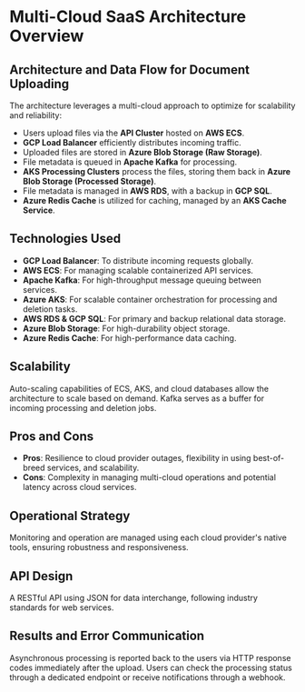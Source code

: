 # Multi-Cloud SaaS Architecture Overview

## Architecture and Data Flow for Document Uploading

The architecture leverages a multi-cloud approach to optimize for scalability and reliability:

- Users upload files via the **API Cluster** hosted on **AWS ECS**.
- **GCP Load Balancer** efficiently distributes incoming traffic.
- Uploaded files are stored in **Azure Blob Storage (Raw Storage)**.
- File metadata is queued in **Apache Kafka** for processing.
- **AKS Processing Clusters** process the files, storing them back in **Azure Blob Storage (Processed Storage)**.
- File metadata is managed in **AWS RDS**, with a backup in **GCP SQL**.
- **Azure Redis Cache** is utilized for caching, managed by an **AKS Cache Service**.

## Technologies Used

- **GCP Load Balancer**: To distribute incoming requests globally.
- **AWS ECS**: For managing scalable containerized API services.
- **Apache Kafka**: For high-throughput message queuing between services.
- **Azure AKS**: For scalable container orchestration for processing and deletion tasks.
- **AWS RDS & GCP SQL**: For primary and backup relational data storage.
- **Azure Blob Storage**: For high-durability object storage.
- **Azure Redis Cache**: For high-performance data caching.

## Scalability

Auto-scaling capabilities of ECS, AKS, and cloud databases allow the architecture to scale based on demand. Kafka serves as a buffer for incoming processing and deletion jobs.

## Pros and Cons

- **Pros**: Resilience to cloud provider outages, flexibility in using best-of-breed services, and scalability.
- **Cons**: Complexity in managing multi-cloud operations and potential latency across cloud services.

## Operational Strategy

Monitoring and operation are managed using each cloud provider's native tools, ensuring robustness and responsiveness.

## API Design

A RESTful API using JSON for data interchange, following industry standards for web services.

## Results and Error Communication

Asynchronous processing is reported back to the users via HTTP response codes immediately after the upload. Users can check the processing status through a dedicated endpoint or receive notifications through a webhook.
